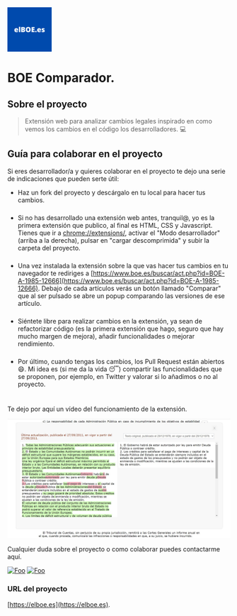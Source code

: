 <img src="chrome_extension/images/elboe.jpg" alt="threar or tweet logo" width="100px"/>

BOE Comparador. 
=======================================

## Sobre el proyecto

> Extensión web para analizar cambios legales inspirado en como vemos los cambios en el código los desarrolladores. :computer:  


## Guía para colaborar en el proyecto

Si eres desarrollador/a y quieres colaborar en el proyecto te dejo una serie de indicaciones que pueden serte útil:

- Haz un fork del proyecto y descárgalo en tu local para hacer tus cambios.
###
- Si no has desarrollado una extensión web antes, tranquil@, yo es la primera extensión que publico, al final es HTML, CSS y Javascript. Tienes que ir a [chrome://extensions/](chrome://extensions/), activar el "Modo desarrollador" (arriba a la derecha), pulsar en "cargar descomprimida" y subir la carpeta del proyecto.
###
- Una vez instalada la extensión sobre la que vas hacer tus cambios en tu navegador te rediriges a [https://www.boe.es/buscar/act.php?id=BOE-A-1985-12666](https://www.boe.es/buscar/act.php?id=BOE-A-1985-12666). Debajo de cada artículos verás un botón llamado "Comparar" que al ser pulsado se abre un popup comparando las versiones de ese artículo. 
###
- Siéntete libre para realizar cambios en la extensión, ya sean de refactorizar código (es la primera extensión que hago, seguro que hay mucho margen de mejora), añadir funcionalidades o mejorar rendimiento. 
###
- Por último, cuando tengas los cambios, los Pull Request están abiertos :smile:. Mi idea es (si me da la vida :sleeping:) compartir las funcionalidades que se proponen, por ejemplo, en Twitter y valorar si lo añadimos o no al proyecto.

#
Te dejo por aquí un vídeo del funcionamiento de la extensión. 

[![Extensión de Chrome para comparar versiones del Boletín Oficial del Estado (BOE) video](chrome_extension/images/hotfix.jpg)](https://www.youtube.com/watch?v=mS0Hi2a9zaA&t=1s "Extensión de Chrome para comparar versiones del Boletín Oficial del Estado (BOE)")

Cualquier duda sobre el proyecto o como colaborar puedes contactarme aquí.

<a href="https://twitter.com/migohe14" target="_blank" rel="some text">![Foo](https://img.shields.io/badge/Twitter-1DA1F2?style=for-the-badge&logo=twitter&logoColor=white)</a>
<a href="https://www.linkedin.com/in/miguel-gonzalez-herrera/" target="_blank" rel="some text">![Foo](https://img.shields.io/badge/LinkedIn-0077B5?style=for-the-badge&logo=linkedin&logoColor=white)</a>



### URL del proyecto
[https://elboe.es](https://elboe.es).
